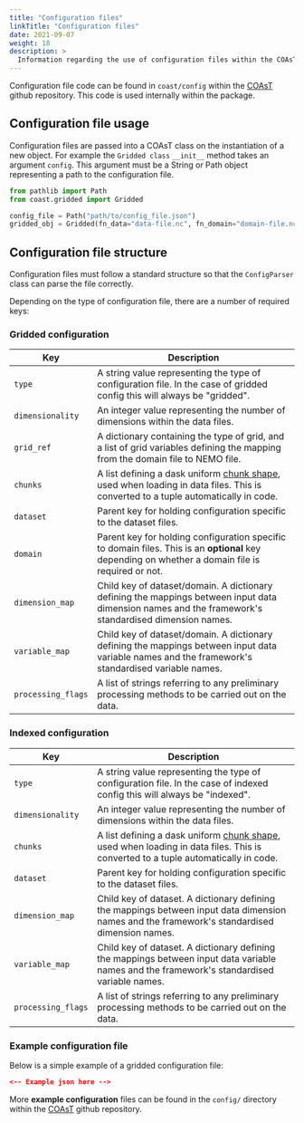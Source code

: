 ```yaml
---
title: "Configuration files"
linkTitle: "Configuration files"
date: 2021-09-07
weight: 18
description: >
  Information regarding the use of configuration files within the COAsT package.
---
```


Configuration file code can be found in
``coast/config`` within the [COAsT](https://github.com/British-Oceanographic-Data-Centre/COAsT/tree/master/coast/config) github repository.
This code is used internally within the package.

## Configuration file usage
Configuration files are passed into a COAsT class on the instantiation of a new object. For example the ```Gridded class``` ```__init__``` method takes an argument ``config``.
This argument must be a String or Path object representing a path to the configuration file.
```python
from pathlib import Path
from coast.gridded import Gridded

config_file = Path("path/to/config_file.json")
gridded_obj = Gridded(fn_data="data-file.nc", fn_domain="domain-file.nc", config=config_file)
```

## Configuration file structure
Configuration files must follow a standard structure so that the ```ConfigParser``` class can parse the file correctly.

Depending on the type of configuration file, there are a number of required keys:

### Gridded configuration

| Key     | Description |
| --- | ----------- |
| ``type`` | A string value representing the type of configuration file. In the case of gridded config this will always be "gridded".       |
| ``dimensionality`` | An integer value representing the number of dimensions within the data files.       |
| ``grid_ref`` | A dictionary containing the type of grid, and a list of grid variables defining the mapping from the domain file to NEMO file. |
| ``chunks`` | A list defining a dask uniform [chunk shape](https://docs.dask.org/en/latest/array-chunks.html), used when loading in data files. This is converted to a tuple automatically in code. |
| ``dataset``   | Parent key for holding configuration specific to the dataset files. |
| ``domain`` | Parent key for holding configuration specific to domain files. This is an __optional__ key depending on whether a domain file is required or not.     |
| ``dimension_map`` | Child key of dataset/domain. A dictionary defining the mappings between input data dimension names and the framework's standardised dimension names.  |
| ``variable_map`` | Child key of dataset/domain. A dictionary defining the mappings between input data variable names and the framework's standardised variable names. |
| ``processing_flags`` | A list of strings referring to any preliminary processing methods to be carried out on the data. |

### Indexed configuration
| Key     | Description |
| --- | ----------- |
| ``type`` | A string value representing the type of configuration file. In the case of indexed config this will always be "indexed".       |
| ``dimensionality`` | An integer value representing the number of dimensions within the data files.       |
| ``chunks`` | A list defining a dask uniform [chunk shape](https://docs.dask.org/en/latest/array-chunks.html), used when loading in data files. This is converted to a tuple automatically in code. |
| ``dataset``   | Parent key for holding configuration specific to the dataset files. |
| ``dimension_map`` | Child key of dataset. A dictionary defining the mappings between input data dimension names and the framework's standardised dimension names.  |
| ``variable_map`` | Child key of dataset. A dictionary defining the mappings between input data variable names and the framework's standardised variable names. |
| ``processing_flags`` | A list of strings referring to any preliminary processing methods to be carried out on the data. |

### Example configuration file
Below is a simple example of a gridded configuration file:
```json
<-- Example json here -->
```
More __example configuration__ files can be found in the ``config/`` directory within the [COAsT](https://github.com/British-Oceanographic-Data-Centre/COAsT/tree/master/config) github repository.